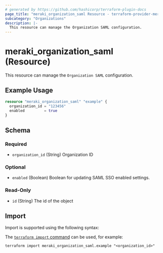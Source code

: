 ```yaml
---
# generated by https://github.com/hashicorp/terraform-plugin-docs
page_title: "meraki_organization_saml Resource - terraform-provider-meraki"
subcategory: "Organizations"
description: |-
  This resource can manage the Organization SAML configuration.
---
```


# meraki_organization_saml (Resource)

This resource can manage the `Organization SAML` configuration.

## Example Usage

```terraform
resource "meraki_organization_saml" "example" {
  organization_id = "123456"
  enabled         = true
}
```

<!-- schema generated by tfplugindocs -->
## Schema

### Required

- `organization_id` (String) Organization ID

### Optional

- `enabled` (Boolean) Boolean for updating SAML SSO enabled settings.

### Read-Only

- `id` (String) The id of the object

## Import

Import is supported using the following syntax:

The [`terraform import` command](https://developer.hashicorp.com/terraform/cli/commands/import) can be used, for example:

```shell
terraform import meraki_organization_saml.example "<organization_id>"
```
